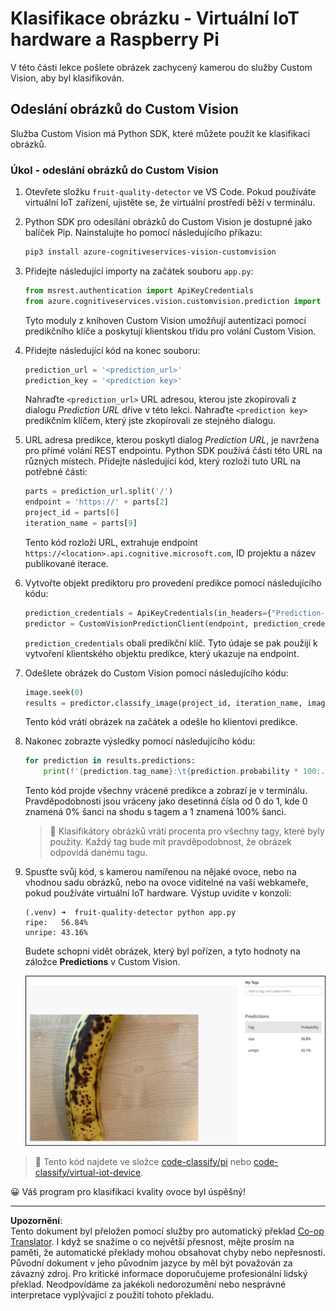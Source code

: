 <!--
CO_OP_TRANSLATOR_METADATA:
{
  "original_hash": "e5896207b304ce1abaf065b8acc0cc79",
  "translation_date": "2025-08-27T21:00:06+00:00",
  "source_file": "4-manufacturing/lessons/2-check-fruit-from-device/single-board-computer-classify-image.md",
  "language_code": "cs"
}
-->
# Klasifikace obrázku - Virtuální IoT hardware a Raspberry Pi

V této části lekce pošlete obrázek zachycený kamerou do služby Custom Vision, aby byl klasifikován.

## Odeslání obrázků do Custom Vision

Služba Custom Vision má Python SDK, které můžete použít ke klasifikaci obrázků.

### Úkol - odeslání obrázků do Custom Vision

1. Otevřete složku `fruit-quality-detector` ve VS Code. Pokud používáte virtuální IoT zařízení, ujistěte se, že virtuální prostředí běží v terminálu.

1. Python SDK pro odesílání obrázků do Custom Vision je dostupné jako balíček Pip. Nainstalujte ho pomocí následujícího příkazu:

    ```sh
    pip3 install azure-cognitiveservices-vision-customvision
    ```

1. Přidejte následující importy na začátek souboru `app.py`:

    ```python
    from msrest.authentication import ApiKeyCredentials
    from azure.cognitiveservices.vision.customvision.prediction import CustomVisionPredictionClient
    ```

    Tyto moduly z knihoven Custom Vision umožňují autentizaci pomocí predikčního klíče a poskytují klientskou třídu pro volání Custom Vision.

1. Přidejte následující kód na konec souboru:

    ```python
    prediction_url = '<prediction_url>'
    prediction_key = '<prediction key>'
    ```

    Nahraďte `<prediction_url>` URL adresou, kterou jste zkopírovali z dialogu *Prediction URL* dříve v této lekci. Nahraďte `<prediction key>` predikčním klíčem, který jste zkopírovali ze stejného dialogu.

1. URL adresa predikce, kterou poskytl dialog *Prediction URL*, je navržena pro přímé volání REST endpointu. Python SDK používá části této URL na různých místech. Přidejte následující kód, který rozloží tuto URL na potřebné části:

    ```python
    parts = prediction_url.split('/')
    endpoint = 'https://' + parts[2]
    project_id = parts[6]
    iteration_name = parts[9]
    ```

    Tento kód rozloží URL, extrahuje endpoint `https://<location>.api.cognitive.microsoft.com`, ID projektu a název publikované iterace.

1. Vytvořte objekt prediktoru pro provedení predikce pomocí následujícího kódu:

    ```python
    prediction_credentials = ApiKeyCredentials(in_headers={"Prediction-key": prediction_key})
    predictor = CustomVisionPredictionClient(endpoint, prediction_credentials)
    ```

    `prediction_credentials` obalí predikční klíč. Tyto údaje se pak použijí k vytvoření klientského objektu predikce, který ukazuje na endpoint.

1. Odešlete obrázek do Custom Vision pomocí následujícího kódu:

    ```python
    image.seek(0)
    results = predictor.classify_image(project_id, iteration_name, image)
    ```

    Tento kód vrátí obrázek na začátek a odešle ho klientovi predikce.

1. Nakonec zobrazte výsledky pomocí následujícího kódu:

    ```python
    for prediction in results.predictions:
        print(f'{prediction.tag_name}:\t{prediction.probability * 100:.2f}%')
    ```

    Tento kód projde všechny vrácené predikce a zobrazí je v terminálu. Pravděpodobnosti jsou vráceny jako desetinná čísla od 0 do 1, kde 0 znamená 0% šanci na shodu s tagem a 1 znamená 100% šanci.

    > 💁 Klasifikátory obrázků vrátí procenta pro všechny tagy, které byly použity. Každý tag bude mít pravděpodobnost, že obrázek odpovídá danému tagu.

1. Spusťte svůj kód, s kamerou namířenou na nějaké ovoce, nebo na vhodnou sadu obrázků, nebo na ovoce viditelné na vaší webkameře, pokud používáte virtuální IoT hardware. Výstup uvidíte v konzoli:

    ```output
    (.venv) ➜  fruit-quality-detector python app.py
    ripe:   56.84%
    unripe: 43.16%
    ```

    Budete schopni vidět obrázek, který byl pořízen, a tyto hodnoty na záložce **Predictions** v Custom Vision.

    ![Banán v Custom Vision předpovězený jako zralý na 56,8 % a nezralý na 43,1 %](../../../../../translated_images/custom-vision-banana-prediction.30cdff4e1d72db5d9a0be0193790a47c2b387da034e12dc1314dd57ca2131b59.cs.png)

> 💁 Tento kód najdete ve složce [code-classify/pi](../../../../../4-manufacturing/lessons/2-check-fruit-from-device/code-classify/pi) nebo [code-classify/virtual-iot-device](../../../../../4-manufacturing/lessons/2-check-fruit-from-device/code-classify/virtual-iot-device).

😀 Váš program pro klasifikaci kvality ovoce byl úspěšný!

---

**Upozornění**:  
Tento dokument byl přeložen pomocí služby pro automatický překlad [Co-op Translator](https://github.com/Azure/co-op-translator). I když se snažíme o co největší přesnost, mějte prosím na paměti, že automatické překlady mohou obsahovat chyby nebo nepřesnosti. Původní dokument v jeho původním jazyce by měl být považován za závazný zdroj. Pro kritické informace doporučujeme profesionální lidský překlad. Neodpovídáme za jakékoli nedorozumění nebo nesprávné interpretace vyplývající z použití tohoto překladu.